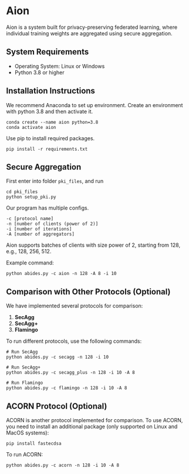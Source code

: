 # Aion

Aion is a system built for privacy-preserving federated learning, where individual training weights are aggregated using secure aggregation. 

## System Requirements

- Operating System: Linux or Windows
- Python 3.8 or higher

## Installation Instructions

We recommend Anaconda to set up environment.
Create an environment with python 3.8 and then activate it.

```
conda create --name aion python=3.8
conda activate aion
```

Use pip to install required packages.

```
pip install -r requirements.txt
```


## **Secure Aggregation**

First enter into folder `pki_files`, and run
```
cd pki_files
python setup_pki.py
```

Our program has multiple configs.

```
-c [protocol name] 
-n [number of clients (power of 2)]
-i [number of iterations] 
-A [number of aggregators]
```
Aion supports batches of clients with size power of 2, starting from 128,
e.g., 128, 256, 512.

Example command:
```
python abides.py -c aion -n 128 -A 8 -i 10 
```

## **Comparison with Other Protocols (Optional)**

We have implemented several protocols for comparison:

1. **SecAgg**
2. **SecAgg+**
3. **Flamingo**

To run different protocols, use the following commands:

```
# Run SecAgg
python abides.py -c secagg -n 128 -i 10 

# Run SecAgg+
python abides.py -c secagg_plus -n 128 -i 10 -A 8

# Run Flamingo
python abides.py -c flamingo -n 128 -i 10 -A 8
```

## **ACORN Protocol (Optional)**

ACORN is another protocol implemented for comparison. To use ACORN, you need to install an additional package (only supported on Linux and MacOS systems):

```
pip install fastecdsa
```

To run ACORN:
```
python abides.py -c acorn -n 128 -i 10 -A 8
```